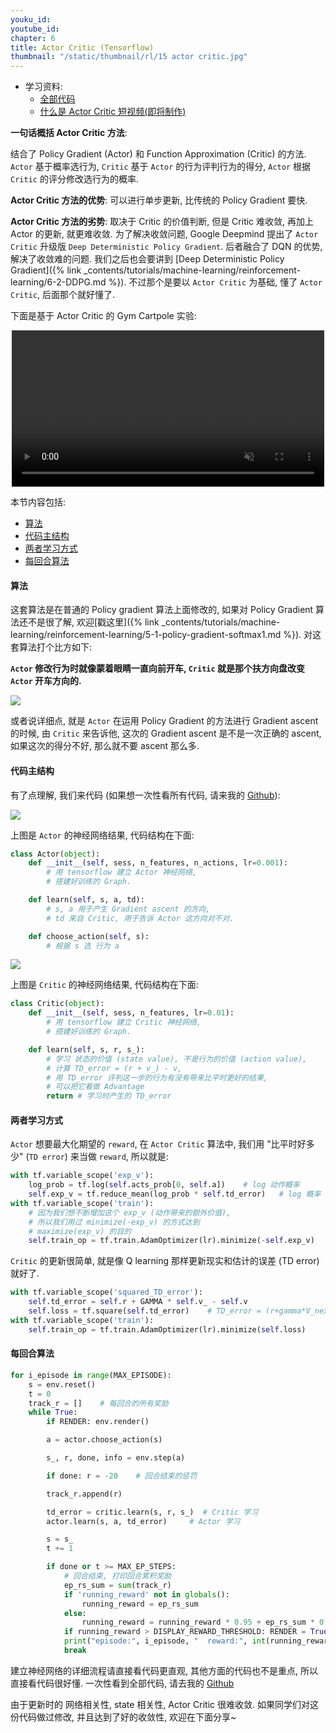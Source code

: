```yaml
---
youku_id: 
youtube_id: 
chapter: 6
title: Actor Critic (Tensorflow)
thumbnail: "/static/thumbnail/rl/15 actor critic.jpg"
---
```


* 学习资料:
  * [全部代码](https://github.com/MorvanZhou/tutorials/tree/master/Reinforcement_learning_TUT/8_Actor_Critic_Advantage)
  * [什么是 Actor Critic 短视频(即将制作)](#)

**一句话概括 Actor Critic 方法**:

结合了 Policy Gradient (Actor) 和 Function Approximation (Critic) 的方法.
`Actor` 基于概率选行为, `Critic` 基于 `Actor` 的行为评判行为的得分,
`Actor` 根据 `Critic` 的评分修改选行为的概率.

**Actor Critic 方法的优势**:
可以进行单步更新, 比传统的 Policy Gradient 要快.

**Actor Critic 方法的劣势**:
取决于 Critic 的价值判断, 但是 Critic 难收敛, 再加上 Actor 的更新, 就更难收敛.
为了解决收敛问题, Google Deepmind 提出了 `Actor Critic` 升级版 `Deep Deterministic Policy Gradient`.
后者融合了 DQN 的优势, 解决了收敛难的问题. 我们之后也会要讲到 [Deep Deterministic Policy Gradient]({% link _contents/tutorials/machine-learning/reinforcement-learning/6-2-DDPG.md %}).
不过那个是要以 `Actor Critic` 为基础, 懂了 `Actor Critic`, 后面那个就好懂了.

下面是基于 Actor Critic 的 Gym Cartpole 实验:

<div align="center">
<video width="500" controls loop autoplay muted>
  <source src="/static/results/rl/cartpole actor critic.mp4" type="video/mp4">
  Your browser does not support HTML5 video.
</video>
</div>

本节内容包括:

* [算法](#algorithm)
* [代码主结构](#main-structure)
* [两者学习方式](#learn)
* [每回合算法](#episode)


<h4 class="tut-h4-pad" id="algorithm">算法</h4>

这套算法是在普通的 Policy gradient 算法上面修改的, 如果对 Policy Gradient
算法还不是很了解, 欢迎[戳这里]({% link _contents/tutorials/machine-learning/reinforcement-learning/5-1-policy-gradient-softmax1.md %}).
对这套算法打个比方如下:

**`Actor` 修改行为时就像蒙着眼睛一直向前开车, `Critic` 就是那个扶方向盘改变 `Actor`
开车方向的.**

<img class="course-image" src="/static/results/rl/6-1-1.png">

或者说详细点, 就是 `Actor` 在运用 Policy Gradient 的方法进行 Gradient ascent 的时候, 由
`Critic` 来告诉他, 这次的 Gradient ascent 是不是一次正确的 ascent, 如果这次的得分不好,
那么就不要 ascent 那么多.

<h4 class="tut-h4-pad" id="main-structure">代码主结构</h4>

有了点理解, 我们来代码 (如果想一次性看所有代码, 请来我的 [Github](https://github.com/MorvanZhou/tutorials/blob/master/Reinforcement_learning_TUT/8_Actor_Critic_Advantage/AC_CartPole.py)):

<img class="course-image" src="/static/results/rl/6-1-2.png">

上图是 `Actor` 的神经网络结果, 代码结构在下面:

```python
class Actor(object):
    def __init__(self, sess, n_features, n_actions, lr=0.001):
        # 用 tensorflow 建立 Actor 神经网络,
        # 搭建好训练的 Graph.

    def learn(self, s, a, td):
        # s, a 用于产生 Gradient ascent 的方向,
        # td 来自 Critic, 用于告诉 Actor 这方向对不对.

    def choose_action(self, s):
        # 根据 s 选 行为 a
```


<img class="course-image" src="/static/results/rl/6-1-3.png">

上图是 `Critic` 的神经网络结果, 代码结构在下面:

```python
class Critic(object):
    def __init__(self, sess, n_features, lr=0.01):
        # 用 tensorflow 建立 Critic 神经网络,
        # 搭建好训练的 Graph.

    def learn(self, s, r, s_):
        # 学习 状态的价值 (state value), 不是行为的价值 (action value),
        # 计算 TD_error = (r + v_) - v,
        # 用 TD_error 评判这一步的行为有没有带来比平时更好的结果,
        # 可以把它看做 Advantage
        return # 学习时产生的 TD_error
```



<h4 class="tut-h4-pad" id="learn">两者学习方式</h4>

`Actor` 想要最大化期望的 `reward`, 在 `Actor Critic` 算法中, 我们用 "比平时好多少"
(`TD error`) 来当做 `reward`, 所以就是:

```python
with tf.variable_scope('exp_v'):
    log_prob = tf.log(self.acts_prob[0, self.a])    # log 动作概率
    self.exp_v = tf.reduce_mean(log_prob * self.td_error)   # log 概率 * TD 方向
with tf.variable_scope('train'):
    # 因为我们想不断增加这个 exp_v (动作带来的额外价值),
    # 所以我们用过 minimize(-exp_v) 的方式达到
    # maximize(exp_v) 的目的
    self.train_op = tf.train.AdamOptimizer(lr).minimize(-self.exp_v)
```

`Critic` 的更新很简单, 就是像 Q learning 那样更新现实和估计的误差 (TD error) 就好了.

```python
with tf.variable_scope('squared_TD_error'):
    self.td_error = self.r + GAMMA * self.v_ - self.v
    self.loss = tf.square(self.td_error)    # TD_error = (r+gamma*V_next) - V_eval
with tf.variable_scope('train'):
    self.train_op = tf.train.AdamOptimizer(lr).minimize(self.loss)
```



<h4 class="tut-h4-pad" id="episode">每回合算法</h4>

```python
for i_episode in range(MAX_EPISODE):
    s = env.reset()
    t = 0
    track_r = []    # 每回合的所有奖励
    while True:
        if RENDER: env.render()

        a = actor.choose_action(s)

        s_, r, done, info = env.step(a)

        if done: r = -20    # 回合结束的惩罚

        track_r.append(r)

        td_error = critic.learn(s, r, s_)  # Critic 学习
        actor.learn(s, a, td_error)     # Actor 学习

        s = s_
        t += 1

        if done or t >= MAX_EP_STEPS:
            # 回合结束, 打印回合累积奖励
            ep_rs_sum = sum(track_r)
            if 'running_reward' not in globals():
                running_reward = ep_rs_sum
            else:
                running_reward = running_reward * 0.95 + ep_rs_sum * 0.05
            if running_reward > DISPLAY_REWARD_THRESHOLD: RENDER = True  # rendering
            print("episode:", i_episode, "  reward:", int(running_reward))
            break
```

建立神经网络的详细流程请直接看代码更直观, 其他方面的代码也不是重点, 所以直接看代码很好懂.
一次性看到全部代码, 请去我的 [Github](https://github.com/MorvanZhou/tutorials/blob/master/Reinforcement_learning_TUT/8_Actor_Critic_Advantage/AC_CartPole.py)

由于更新时的 网络相关性, state 相关性, Actor Critic 很难收敛. 如果同学们对这份代码做过修改,
并且达到了好的收敛性, 欢迎在下面分享~
